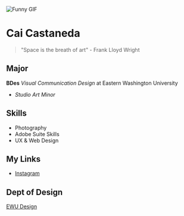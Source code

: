 ![Funny GIF](https://media.giphy.com/media/slnb0AtjXMVhf3u7NT/giphy.gif)

# Cai Castaneda

> "Space is the breath of art" - Frank Lloyd Wright

## Major
**BDes** _Visual Communication Design_ at Eastern Washington University 

- _Studio Art Minor_

## Skills
- Photography
- Adobe Suite Skills
- UX & Web Design


## My Links
* [Instagram](https://www.instagram.com/cai.cast/)

## Dept of Design
[EWU Design](https://www.ewu.edu/cstem/design/)